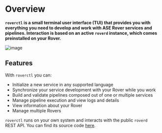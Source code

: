 # Overview

**`roverctl` is a small terminal user interface (TUI) that provides you with everything you need to develop and work with ASE Rover services and pipelines. Interaction is based on an active `roverd` instance, which comes preinstalled on your Rover.**

![image](https://github.com/user-attachments/assets/267d216b-e548-44a1-b44d-d54e5a36fca0)

## Features

With `roverctl` you can:

- Initialize a new service in any supported language
- Synchronize your service development with your Rover while you work
- Build and validate pipelines composed out of one or multiple services
- Manage pipeline execution and view logs and details
- View information about your Rover
- Manage multiple Rovers

`roverctl` runs on your own system and interacts with the public `roverd` REST API. You can find its source code [here](https://github.com/VU-ASE/roverctl).
